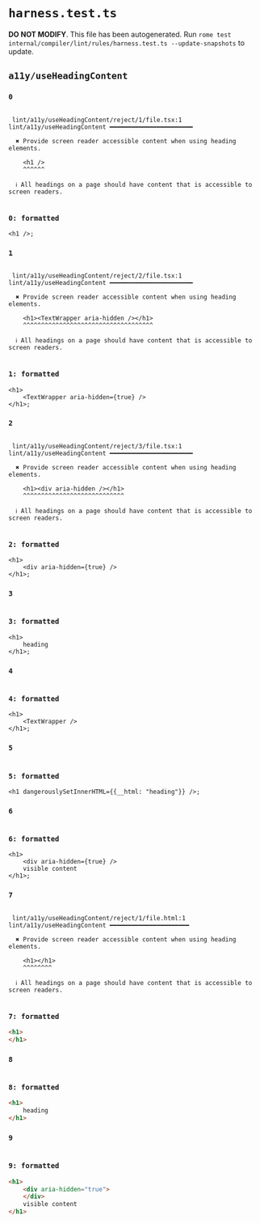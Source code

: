 # `harness.test.ts`

**DO NOT MODIFY**. This file has been autogenerated. Run `rome test internal/compiler/lint/rules/harness.test.ts --update-snapshots` to update.

## `a11y/useHeadingContent`

### `0`

```

 lint/a11y/useHeadingContent/reject/1/file.tsx:1 lint/a11y/useHeadingContent ━━━━━━━━━━━━━━━━━━━━━━━

  ✖ Provide screen reader accessible content when using heading elements.

    <h1 />
    ^^^^^^

  ℹ All headings on a page should have content that is accessible to screen readers.


```

### `0: formatted`

```tsx
<h1 />;

```

### `1`

```

 lint/a11y/useHeadingContent/reject/2/file.tsx:1 lint/a11y/useHeadingContent ━━━━━━━━━━━━━━━━━━━━━━━

  ✖ Provide screen reader accessible content when using heading elements.

    <h1><TextWrapper aria-hidden /></h1>
    ^^^^^^^^^^^^^^^^^^^^^^^^^^^^^^^^^^^^

  ℹ All headings on a page should have content that is accessible to screen readers.


```

### `1: formatted`

```tsx
<h1>
	<TextWrapper aria-hidden={true} />
</h1>;

```

### `2`

```

 lint/a11y/useHeadingContent/reject/3/file.tsx:1 lint/a11y/useHeadingContent ━━━━━━━━━━━━━━━━━━━━━━━

  ✖ Provide screen reader accessible content when using heading elements.

    <h1><div aria-hidden /></h1>
    ^^^^^^^^^^^^^^^^^^^^^^^^^^^^

  ℹ All headings on a page should have content that is accessible to screen readers.


```

### `2: formatted`

```tsx
<h1>
	<div aria-hidden={true} />
</h1>;

```

### `3`

```

```

### `3: formatted`

```tsx
<h1>
	heading
</h1>;

```

### `4`

```

```

### `4: formatted`

```tsx
<h1>
	<TextWrapper />
</h1>;

```

### `5`

```

```

### `5: formatted`

```tsx
<h1 dangerouslySetInnerHTML={{__html: "heading"}} />;

```

### `6`

```

```

### `6: formatted`

```tsx
<h1>
	<div aria-hidden={true} />
	visible content
</h1>;

```

### `7`

```

 lint/a11y/useHeadingContent/reject/1/file.html:1 lint/a11y/useHeadingContent ━━━━━━━━━━━━━━━━━━━━━━

  ✖ Provide screen reader accessible content when using heading elements.

    <h1></h1>
    ^^^^^^^^

  ℹ All headings on a page should have content that is accessible to screen readers.


```

### `7: formatted`

```html
<h1>
</h1>

```

### `8`

```

```

### `8: formatted`

```html
<h1>
	heading
</h1>

```

### `9`

```

```

### `9: formatted`

```html
<h1>
	<div aria-hidden="true">
	</div>
	visible content
</h1>

```
